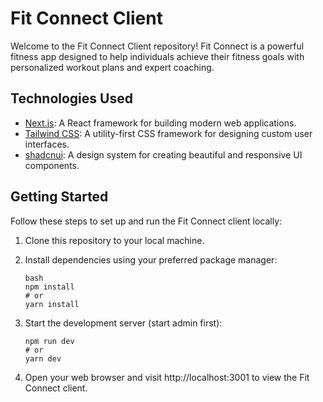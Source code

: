 # Fit Connect Client

Welcome to the Fit Connect Client repository! Fit Connect is a powerful fitness app designed to help individuals achieve their fitness goals with personalized workout plans and expert coaching.

## Technologies Used

- [Next.js](https://nextjs.org/): A React framework for building modern web applications.
- [Tailwind CSS](https://tailwindcss.com/): A utility-first CSS framework for designing custom user interfaces.
- [shadcnui](https://shadcnui.com/): A design system for creating beautiful and responsive UI components.

## Getting Started

Follow these steps to set up and run the Fit Connect client locally:

1. Clone this repository to your local machine.

2. Install dependencies using your preferred package manager:
   ```
   bash
   npm install
   # or
   yarn install
   ```
3. Start the development server (start admin first):
    ```
    npm run dev
    # or
    yarn dev
    ```
4. Open your web browser and visit http://localhost:3001 to view the Fit Connect client.